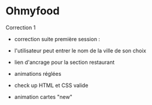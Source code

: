 # Ohmyfood

Correction 1

+ correction suite première session :

+ l'utilisateur peut entrer le nom de la ville de son choix

+ lien d'ancrage pour la section restaurant

+ animations réglées

+ check up HTML et CSS valide

+ animation cartes "new"
